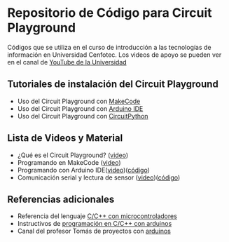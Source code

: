 # Repositorio de Código para Circuit Playground

Códigos que se utiliza en el curso de introducción a las tecnologías de información en Universidad Cenfotec. Los videos de apoyo se pueden ver en el canal de [YouTube de la Universidad](https://www.youtube.com/c/universidadcenfotec/)

## Tutoriales de instalación del Circuit Playground
- Uso del Circuit Playground con [MakeCode](https://learn.adafruit.com/adafruit-circuit-playground-express/makecode)
- Uso del Circuit Playground con [Arduino IDE](https://learn.adafruit.com/adafruit-circuit-playground-express/arduino) 
- Uso del Circuit Playground con [CircuitPython](https://learn.adafruit.com/adafruit-circuit-playground-express/circuitpython-quickstart)

## Lista de Videos y Material
- ¿Qué es el Circuit Playground? ([video](https://youtu.be/919oLCGz7Pk))
- Programando en MakeCode ([video](https://youtu.be/IQ_dFPTT0GE))
- Programando con Arduino IDE([video](https://youtu.be/0VlrpHyZfbg))([código](https://github.com/Universidad-Cenfotec/CircuitPlaygroundCode/blob/main/CP_PrimerCodigo.ino))
- Comunicación serial y lectura de sensor ([video](https://youtu.be/ogFP-dvOLTo))([código](https://github.com/Universidad-Cenfotec/CircuitPlaygroundCode/blob/main/Ejemplo_Serial_SensorLuz.ino))

## Referencias adicionales
- Referencia del lenguaje [C/C++ con microcontroladores](https://www.arduino.cc/reference/en/)
- Instructivos de [programación en C/C++ con arduinos](https://www.instructables.com/Programaci%C3%B3n-C-En-Arduino/)
- Canal del profesor Tomás de proyectos con [arduinos](https://www.youtube.com/channel/UC5OAIhkXIG0jhRmiss1ADEw/videos)

